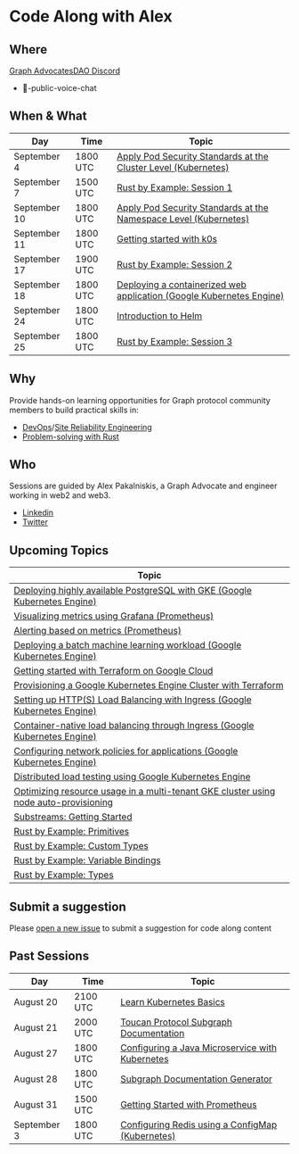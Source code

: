 # Code Along with Alex
## Where
[Graph AdvocatesDAO Discord](https://t.co/xYb6Fgb98n)
* 🎤-public-voice-chat

## When & What

| Day | Time | Topic | 
| --- | --- | --- | 
| September 4 | 1800 UTC | [Apply Pod Security Standards at the Cluster Level (Kubernetes)](https://kubernetes.io/docs/tutorials/security/cluster-level-pss/) |
| September 7 | 1500 UTC | [Rust by Example: Session 1](https://doc.rust-lang.org/stable/rust-by-example/hello.html) |
| September 10 | 1800 UTC | [Apply Pod Security Standards at the Namespace Level (Kubernetes)](https://kubernetes.io/docs/tutorials/security/ns-level-pss/) |
| September 11 | 1800 UTC | [Getting started with k0s](https://docs.k0sproject.io/v1.23.6+k0s.2/) |
| September 17 | 1900 UTC | [Rust by Example: Session 2](TBD) |
| September 18 | 1800 UTC | [Deploying a containerized web application (Google Kubernetes Engine)](https://cloud.google.com/kubernetes-engine/docs/tutorials/hello-app) |
| September 24 | 1800 UTC | [Introduction to Helm](https://helm.sh/docs/intro/) |
| September 25 | 1800 UTC | [Rust by Example: Session 3](TBD) |



## Why
Provide hands-on learning opportunities for Graph protocol community members to build practical skills in:
* [DevOps](https://en.wikipedia.org/wiki/DevOps)/[Site Reliability Engineering](https://en.wikipedia.org/wiki/Site_reliability_engineering)
* [Problem-solving with Rust](https://en.wikipedia.org/wiki/Rust_(programming_language))

## Who
Sessions are guided by Alex Pakalniskis, a Graph Advocate and engineer working in web2 and web3.
* [Linkedin](https://www.linkedin.com/in/alexpakalniskis3/)
* [Twitter](https://twitter.com/alexpakalniskis)

## Upcoming Topics

| Topic | 
| --- | 
| [Deploying highly available PostgreSQL with GKE (Google Kubernetes Engine)](https://cloud.google.com/architecture/deploying-highly-available-postgresql-with-gke) |
| [Visualizing metrics using Grafana (Prometheus)](https://prometheus.io/docs/tutorials/visualizing_metrics_using_grafana/) |
| [Alerting based on metrics (Prometheus)](https://prometheus.io/docs/tutorials/alerting_based_on_metrics/) |
| [Deploying a batch machine learning workload (Google Kubernetes Engine)](https://cloud.google.com/kubernetes-engine/docs/tutorials/batch-ml-workload) |
| [Getting started with Terraform on Google Cloud](https://learn.hashicorp.com/collections/terraform/gcp-get-started) |
| [Provisioning a Google Kubernetes Engine Cluster with Terraform](https://learn.hashicorp.com/tutorials/terraform/gke?in=terraform/kubernetes) |
| [Setting up HTTP(S) Load Balancing with Ingress (Google Kubernetes Engine)](https://cloud.google.com/kubernetes-engine/docs/tutorials/http-balancer) |
| [Container-native load balancing through Ingress (Google Kubernetes Engine)](https://cloud.google.com/kubernetes-engine/docs/how-to/container-native-load-balancing) |
| [Configuring network policies for applications (Google Kubernetes Engine)](https://cloud.google.com/kubernetes-engine/docs/tutorials/network-policy) |
| [Distributed load testing using Google Kubernetes Engine](https://cloud.google.com/architecture/distributed-load-testing-using-gke) |
| [Optimizing resource usage in a multi-tenant GKE cluster using node auto-provisioning](https://cloud.google.com/architecture/optimizing-resources-in-multi-tenant-gke-clusters-with-auto-provisioning) |
| [Substreams: Getting Started](https://substreams.streamingfast.io/developer-guide/overview) |
| [Rust by Example: Primitives](https://doc.rust-lang.org/stable/rust-by-example/primitives.html) |
| [Rust by Example: Custom Types](https://doc.rust-lang.org/stable/rust-by-example/custom_types.html) |
| [Rust by Example: Variable Bindings](https://doc.rust-lang.org/stable/rust-by-example/variable_bindings.html) |
| [Rust by Example: Types](https://doc.rust-lang.org/stable/rust-by-example/types.html) | 

## Submit a suggestion
Please [open a new issue](https://github.com/alex-pakalniskis/CodeAlongSchedule/issues/new) to submit a suggestion for code along content

## Past Sessions

| Day | Time | Topic | 
| --- | --- | --- | 
| August 20 | 2100 UTC | [Learn Kubernetes Basics](https://kubernetes.io/docs/tutorials/kubernetes-basics/) | 
| August 21 | 2000 UTC | [Toucan Protocol Subgraph Documentation](https://github.com/alex-pakalniskis/CodeAlong-ToucanProtocolSubgraphDocs) |
| August 27 | 1800 UTC | [Configuring a Java Microservice with Kubernetes](https://kubernetes.io/docs/tutorials/configuration/configure-java-microservice/) |
| August 28 | 1800 UTC | [Subgraph Documentation Generator](https://github.com/alex-pakalniskis/SubgraphSchemaEntitiesDocGenerator) |
| August 31 | 1500 UTC | [Getting Started with Prometheus](https://prometheus.io/docs/tutorials/getting_started/) |
| September 3 | 1800 UTC | [Configuring Redis using a ConfigMap (Kubernetes)](https://kubernetes.io/docs/tutorials/configuration/configure-redis-using-configmap/) |

